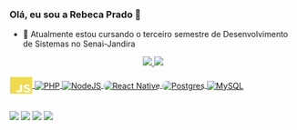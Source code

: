 ### Olá, eu sou a Rebeca Prado 👋
- 🌱 Atualmente estou cursando o terceiro semestre de Desenvolvimento de Sistemas no Senai-Jandira 


<div align="center">
  <a href="https://github.com/pradoRebeca">
  <img height="180em" src="https://github-readme-stats.vercel.app/api?username=pradoRebeca&show_icons=true&theme=dark&include_all_commits=true&count_private=true"/>
  <img height="180em" src="https://github-readme-stats.vercel.app/api/top-langs/?username=pradoRebeca&layout=compact&langs_count=7&theme=dark"/>
</div>
 <div style="display: inline_block"><br>
  <img align="center" alt="Js" height="30" width="40" src="https://raw.githubusercontent.com/devicons/devicon/master/icons/javascript/javascript-plain.svg">
  <img align="center" alt="PHP" height="30" width="35"  src="https://cdn-icons-png.flaticon.com/512/919/919830.png">
  <img align="center" alt="NodeJS" height="30" width="40" src="https://cdn-icons-png.flaticon.com/512/919/919825.png">
  <img align="center" alt="React Native"  height="30" width="35"  style="border-radius:50px;" src="https://cdn-icons-png.flaticon.com/512/1126/1126012.png">
  <img align="center" alt="Postgres"  height="30" width="35"  style="border-radius:50px;" src="https://cdn-icons-png.flaticon.com/512/5968/5968342.png">
  <img align="center" alt="MySQL" height="30" width="35"  src="https://cdn-icons-png.flaticon.com/512/919/919836.png">
</div>

##
   
<div> 
  <a href="https://www.instagram.com/rebecaaprado/" target="_blank"><img src="https://img.shields.io/badge/-Instagram-%23E4405F?style=for-the-badge&logo=instagram&logoColor=white" target="_blank"></a>
 <a href="" target="_blank"><img src="https://img.shields.io/badge/Discord-7289DA?style=for-the-badge&logo=discord&logoColor=white" target="_blank"></a> 
  <a href = "mailto:rebeca.2003.prado@gmail.com"><img src="https://img.shields.io/badge/-Gmail-%23333?style=for-the-badge&logo=gmail&logoColor=white" target="_blank"></a>
  <a href="https://www.linkedin.com/in/rebeca-prado-a20759212/" target="_blank"><img src="https://img.shields.io/badge/-LinkedIn-%230077B5?style=for-the-badge&logo=linkedin&logoColor=white" target="_blank"></a> 
</div>


